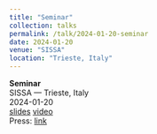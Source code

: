 ```yaml
---
title: "Seminar"
collection: talks
permalink: /talk/2024-01-20-seminar
date: 2024-01-20
venue: "SISSA"
location: "Trieste, Italy"
---
```


**Seminar**  
SISSA — Trieste, Italy  
2024-01-20  
[slides]() [video]()  
Press: [link]()  
